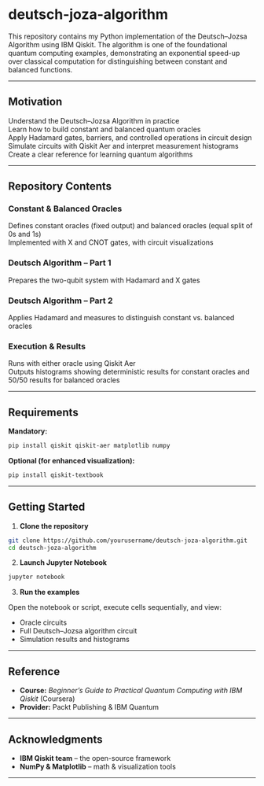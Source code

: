 # deutsch-joza-algorithm

This repository contains my Python implementation of the Deutsch–Jozsa Algorithm using IBM Qiskit. The algorithm is one of the foundational quantum computing examples, demonstrating an exponential speed-up over classical computation for distinguishing between constant and balanced functions.

---

## Motivation

Understand the Deutsch–Jozsa Algorithm in practice  
Learn how to build constant and balanced quantum oracles  
Apply Hadamard gates, barriers, and controlled operations in circuit design  
Simulate circuits with Qiskit Aer and interpret measurement histograms  
Create a clear reference for learning quantum algorithms  

---

## Repository Contents

### Constant & Balanced Oracles

Defines constant oracles (fixed output) and balanced oracles (equal split of 0s and 1s)  
Implemented with X and CNOT gates, with circuit visualizations  

### Deutsch Algorithm – Part 1

Prepares the two-qubit system with Hadamard and X gates  

### Deutsch Algorithm – Part 2

Applies Hadamard and measures to distinguish constant vs. balanced oracles  

### Execution & Results

Runs with either oracle using Qiskit Aer  
Outputs histograms showing deterministic results for constant oracles and 50/50 results for balanced oracles  

---

## Requirements

**Mandatory:**

```bash
pip install qiskit qiskit-aer matplotlib numpy
````

**Optional (for enhanced visualization):**

```bash
pip install qiskit-textbook
```

---

## Getting Started

1. **Clone the repository**

```bash
git clone https://github.com/yourusername/deutsch-joza-algorithm.git
cd deutsch-joza-algorithm
```

2. **Launch Jupyter Notebook**

```bash
jupyter notebook
```

3. **Run the examples**

Open the notebook or script, execute cells sequentially, and view:

   * Oracle circuits
   * Full Deutsch–Jozsa algorithm circuit
   * Simulation results and histograms

---

## Reference

* **Course:** *Beginner’s Guide to Practical Quantum Computing with IBM Qiskit* (Coursera)
* **Provider:** Packt Publishing & IBM Quantum

---

## Acknowledgments

* **IBM Qiskit team** – the open-source framework
* **NumPy & Matplotlib** – math & visualization tools
---
